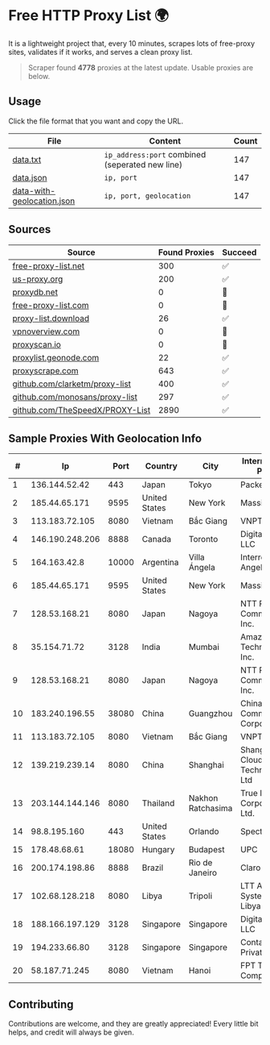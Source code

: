 
# Free HTTP Proxy List 🌍

It is a lightweight project that, every 10 minutes, scrapes lots of free-proxy sites, validates if it works, and serves a clean proxy list.


> Scraper found **4778** proxies at the latest update. Usable proxies are below.

## Usage

Click the file format that you want and copy the URL.


|File|Content|Count|
|----|-------|-----|
|[data.txt](https://raw.githubusercontent.com/themiralay/Proxy-List-World/master/data.txt)|`ip_address:port` combined (seperated new line)|147|
|[data.json](https://raw.githubusercontent.com/themiralay/Proxy-List-World/master/data.json)|`ip, port`|147|
|[data-with-geolocation.json](https://raw.githubusercontent.com/themiralay/Proxy-List-World/master/data-with-geolocation.json)|`ip, port, geolocation`|147|

## Sources

|Source|Found Proxies|Succeed|
|------|-------------|-------|
|[free-proxy-list.net](https://free-proxy-list.net)|300|✅|
|[us-proxy.org](https://www.us-proxy.org)|200|✅|
|[proxydb.net](http://proxydb.net)|0|🚫|
|[free-proxy-list.com](https://free-proxy-list.com/?page=&port=&type%5B%5D=http&type%5B%5D=https&up_time=0&search=Search)|0|🚫|
|[proxy-list.download](https://www.proxy-list.download/HTTP)|26|✅|
|[vpnoverview.com](https://vpnoverview.com/privacy/anonymous-browsing/free-proxy-servers)|0|🚫|
|[proxyscan.io](https://www.proxyscan.io)|0|🚫|
|[proxylist.geonode.com](https://proxylist.geonode.com/api/proxy-list?limit=300&page=1&sort_by=lastChecked&sort_type=desc&protocols=http,https)|22|✅|
|[proxyscrape.com](https://api.proxyscrape.com/v2/?request=displayproxies&protocol=http&timeout=10000&country=all&ssl=all&anonymity=all)|643|✅|
|[github.com/clarketm/proxy-list](https://raw.githubusercontent.com/clarketm/proxy-list/master/proxy-list-raw.txt)|400|✅|
|[github.com/monosans/proxy-list](https://raw.githubusercontent.com/monosans/proxy-list/main/proxies/http.txt)|297|✅|
|[github.com/TheSpeedX/PROXY-List](https://raw.githubusercontent.com/TheSpeedX/PROXY-List/master/http.txt)|2890|✅|


## Sample Proxies With Geolocation Info

|#|Ip|Port|Country|City|Internet Service Provider|
|-|--|----|-------|----|-------------------------|
|1|136.144.52.42|443|Japan|Tokyo|Packet Host, Inc.|
|2|185.44.65.171|9595|United States|New York|Massivegrid LTD|
|3|113.183.72.105|8080|Vietnam|Bắc Giang|VNPT|
|4|146.190.248.206|8888|Canada|Toronto|DigitalOcean, LLC|
|5|164.163.42.8|10000|Argentina|Villa Ángela|Interret Villa Angela SRL|
|6|185.44.65.171|9595|United States|New York|Massivegrid LTD|
|7|128.53.168.21|8080|Japan|Nagoya|NTT PC Communications, Inc.|
|8|35.154.71.72|3128|India|Mumbai|Amazon Technologies Inc.|
|9|128.53.168.21|8080|Japan|Nagoya|NTT PC Communications, Inc.|
|10|183.240.196.55|38080|China|Guangzhou|China Mobile Communications Corporation|
|11|113.183.72.105|8080|Vietnam|Bắc Giang|VNPT|
|12|139.219.239.14|8080|China|Shanghai|Shanghai Blue Cloud Technology Co., Ltd|
|13|203.144.144.146|8080|Thailand|Nakhon Ratchasima|True Internet Corporation CO. Ltd.|
|14|98.8.195.160|443|United States|Orlando|Spectrum|
|15|178.48.68.61|18080|Hungary|Budapest|UPC|
|16|200.174.198.86|8888|Brazil|Rio de Janeiro|Claro S.A|
|17|102.68.128.218|8080|Libya|Tripoli|LTT Autonomous System, Tripoli Libya|
|18|188.166.197.129|3128|Singapore|Singapore|DigitalOcean, LLC|
|19|194.233.66.80|3128|Singapore|Singapore|Contabo Asia Private Limited|
|20|58.187.71.245|8080|Vietnam|Hanoi|FPT Telecom Company|



## Contributing

Contributions are welcome, and they are greatly appreciated! Every
little bit helps, and credit will always be given.

